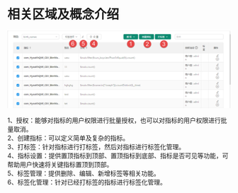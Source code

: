# 相关区域及概念介绍

![](/assets/zbgl/1.png)

1、授权：能够对指标的用户权限进行批量授权，也可以对指标的用户权限进行批量取消。  
2、创建指标：可以定义简单及复杂的指标。  
3、打标签：针对指标进行打标签，然后对指标进行标签化管理。  
4、指标设置：提供置顶指标到顶部、置顶指标到底部、指标是否可见等功能，可帮助用户快速将关键指标置顶到顶部。  
5、标签管理：提供删除、编辑、新增标签等相关功能。  
6、标签化管理：针对已经打标签的指标进行标签化管理。

